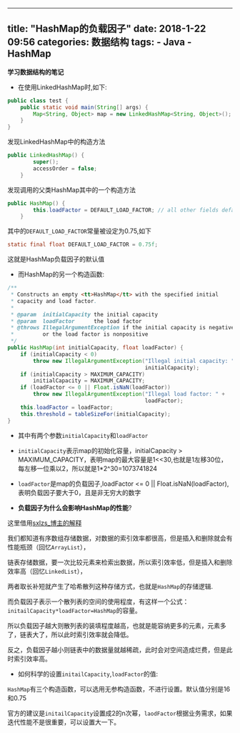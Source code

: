 
---
title: "HashMap的负载因子"
date: 2018-1-22 09:56
categories: 数据结构
tags: 
		- Java
		- HashMap
---

**学习数据结构的笔记**
<!-- more -->

- 在使用LinkedHashMap时,如下:

```java
public class test {
    public static void main(String[] args) {
        Map<String, Object> map = new LinkedHashMap<String, Object>();
    }
}
```

发现LinkedHashMap中的构造方法

```java
public LinkedHashMap() {
        super();
        accessOrder = false;
    }
```
发现调用的父类HashMap其中的一个构造方法

```java
public HashMap() {
        this.loadFactor = DEFAULT_LOAD_FACTOR; // all other fields defaulted
    }
```

其中的`DEFAULT_LOAD_FACTOR`常量被设定为0.75,如下

```java
static final float DEFAULT_LOAD_FACTOR = 0.75f;
```

这就是HashMap负载因子的默认值

- 而HashMap的另一个构造函数:

```java
/** 
 * Constructs an empty <tt>HashMap</tt> with the specified initial 
 * capacity and load factor. 
 * 
 * @param  initialCapacity the initial capacity 
 * @param  loadFactor      the load factor 
 * @throws IllegalArgumentException if the initial capacity is negative 
 *         or the load factor is nonpositive 
 */  
public HashMap(int initialCapacity, float loadFactor) {  
    if (initialCapacity < 0)  
        throw new IllegalArgumentException("Illegal initial capacity: " +  
                                           initialCapacity);  
    if (initialCapacity > MAXIMUM_CAPACITY)  
        initialCapacity = MAXIMUM_CAPACITY;  
    if (loadFactor <= 0 || Float.isNaN(loadFactor))  
        throw new IllegalArgumentException("Illegal load factor: " +  
                                           loadFactor);  
    this.loadFactor = loadFactor;  
    this.threshold = tableSizeFor(initialCapacity);  
}  
```

- 其中有两个参数`initialCapacity`和`loadFactor`
- `initialCapacity`表示map的初始化容量，initialCapacity > MAXIMUM_CAPACITY，表明map的最大容量是1<<30,也就是1左移30位，每左移一位乘以2，所以就是1*2^30=1073741824
- `loadFactor`是map的负载因子,loadFactor <= 0 || Float.isNaN(loadFactor),表明负载因子要大于0，且是非无穷大的数字

- **负载因子为什么会影响HashMap的性能**?

这里借用[sxlzs_博主的解释](http://blog.csdn.net/sxlzs_/article/details/78688853)

我们都知道有序数组存储数据，对数据的索引效率都很高，但是插入和删除就会有性能瓶颈（回忆`ArrayList`），

链表存储数据，要一次比较元素来检索出数据，所以索引效率低，但是插入和删除效率高（回忆`LinkedList`），

两者取长补短就产生了哈希散列这种存储方式，也就是`HashMap`的存储逻辑.

而负载因子表示一个散列表的空间的使用程度，有这样一个公式：`initailCapacity*loadFactor=HashMap`的容量。

所以负载因子越大则散列表的装填程度越高，也就是能容纳更多的元素，元素多了，链表大了，所以此时索引效率就会降低。

反之，负载因子越小则链表中的数据量就越稀疏，此时会对空间造成烂费，但是此时索引效率高。

- 如何科学的设置`initailCapacity`,`loadFactor`的值:

`HashMap`有三个构造函数，可以选用无参构造函数，不进行设置。默认值分别是16和0.75

官方的建议是`initailCapacity`设置成2的n次幂，`laodFactor`根据业务需求，如果迭代性能不是很重要，可以设置大一下。
